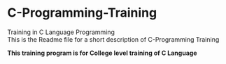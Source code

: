 # C-Programming-Training
Training in C Language Programming  
This is the Readme file for a short description of C-Programming Training


**This training program is for College level training of C Language**
